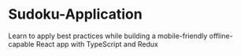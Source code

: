 # Sudoku-Application
Learn to apply best practices while building a mobile-friendly offline-capable React app with TypeScript and Redux

